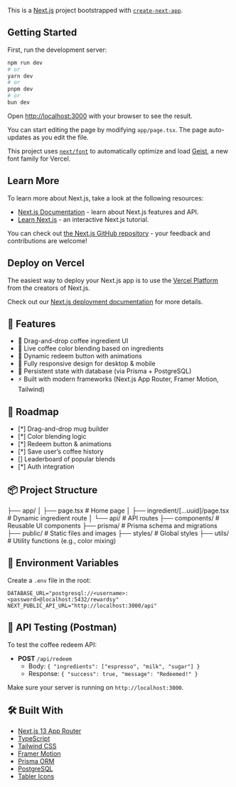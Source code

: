 This is a [Next.js](https://nextjs.org) project bootstrapped with [`create-next-app`](https://nextjs.org/docs/app/api-reference/cli/create-next-app).

## Getting Started

First, run the development server:

```bash
npm run dev
# or
yarn dev
# or
pnpm dev
# or
bun dev
```

Open [http://localhost:3000](http://localhost:3000) with your browser to see the result.

You can start editing the page by modifying `app/page.tsx`. The page auto-updates as you edit the file.

This project uses [`next/font`](https://nextjs.org/docs/app/building-your-application/optimizing/fonts) to automatically optimize and load [Geist](https://vercel.com/font), a new font family for Vercel.

## Learn More

To learn more about Next.js, take a look at the following resources:

- [Next.js Documentation](https://nextjs.org/docs) - learn about Next.js features and API.
- [Learn Next.js](https://nextjs.org/learn) - an interactive Next.js tutorial.

You can check out [the Next.js GitHub repository](https://github.com/vercel/next.js) - your feedback and contributions are welcome!

## Deploy on Vercel

The easiest way to deploy your Next.js app is to use the [Vercel Platform](https://vercel.com/new?utm_medium=default-template&filter=next.js&utm_source=create-next-app&utm_campaign=create-next-app-readme) from the creators of Next.js.

Check out our [Next.js deployment documentation](https://nextjs.org/docs/app/building-your-application/deploying) for more details.

## 🚀 Features

- 🌈 Drag-and-drop coffee ingredient UI
- 🧪 Live coffee color blending based on ingredients
- 🧾 Dynamic redeem button with animations
- 📱 Fully responsive design for desktop & mobile
- 💾 Persistent state with database (via Prisma + PostgreSQL)
- ⚡ Built with modern frameworks (Next.js App Router, Framer Motion, Tailwind)

## 🎯 Roadmap

- [*] Drag-and-drop mug builder
- [*] Color blending logic
- [*] Redeem button & animations
- [*] Save user’s coffee history
- [] Leaderboard of popular blends
- [*] Auth integration

## 📦 Project Structure

├── app/
│ ├── page.tsx # Home page
│ ├── ingredient/[...uuid]/page.tsx # Dynamic ingredient route
│ └── api/ # API routes
├── components/ # Reusable UI components
├── prisma/ # Prisma schema and migrations
├── public/ # Static files and images
├── styles/ # Global styles
├── utils/ # Utility functions (e.g., color mixing)

## 🌱 Environment Variables

Create a `.env` file in the root:

```env
DATABASE_URL="postgresql://<username>:<password>@localhost:5432/rewardsy"
NEXT_PUBLIC_API_URL="http://localhost:3000/api"
```

## 🧪 API Testing (Postman)

To test the coffee redeem API:

- **POST** `/api/redeem`
  - Body: `{ "ingredients": ["espresso", "milk", "sugar"] }`
  - Response: `{ "success": true, "message": "Redeemed!" }`

Make sure your server is running on `http://localhost:3000`.

## 🛠 Built With

- [Next.js 13 App Router](https://nextjs.org/)
- [TypeScript](https://www.typescriptlang.org/)
- [Tailwind CSS](https://tailwindcss.com/)
- [Framer Motion](https://www.framer.com/motion/)
- [Prisma ORM](https://www.prisma.io/)
- [PostgreSQL](https://www.postgresql.org/)
- [Tabler Icons](https://tabler.io/icons)
